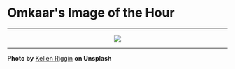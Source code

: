 # Omkaar's Image of the Hour

---

<div align="center">

<a href="https://unsplash.com/photos/curved-stairs-lead-towards-a-tall-building-pU5FGbVYriU">
  <img src="https://images.unsplash.com/photo-1743278953033-d9f4e2ba6b7c?crop=entropy&cs=tinysrgb&fit=max&fm=jpg&ixid=M3w3NjA2Nzh8MHwxfHJhbmRvbXx8fHx8fHx8fDE3NDk0MzQ0MDB8&ixlib=rb-4.1.0&q=80&w=1080" style="max-width:100%; height:auto;">
</a>



</div>

---

**Photo by** [Kellen Riggin](https://unsplash.com/@kalaniparker) **on Unsplash**

